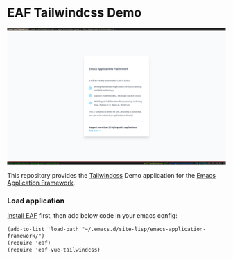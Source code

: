 # EAF Tailwindcss Demo
<p align="center">
  <img width="800" src="./screenshot.png">
</p>

This repository provides the [Tailwindcss](https://tailwindcss.com) Demo application for the [Emacs Application Framework](https://github.com/emacs-eaf/emacs-application-framework).

### Load application

[Install EAF](https://github.com/emacs-eaf/emacs-application-framework#install) first, then add below code in your emacs config:

```Elisp
(add-to-list 'load-path "~/.emacs.d/site-lisp/emacs-application-framework/")
(require 'eaf)
(require 'eaf-vue-tailwindcss)
```
